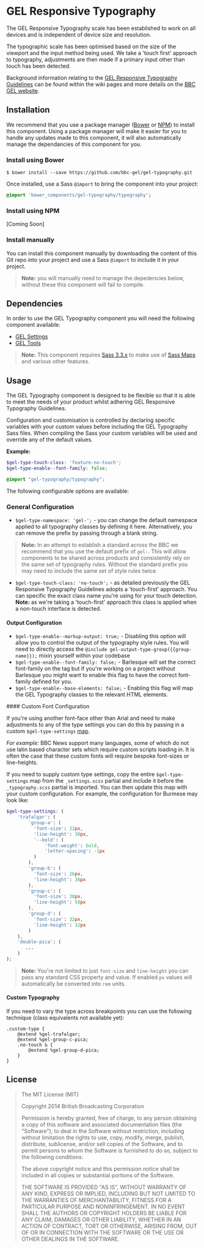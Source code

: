 # GEL Responsive Typography

The GEL Responsive Typography scale has been established to work on all devices and is independent of device size and resolution.

The typographic scale has been optimised based on the size of the viewport and the input method being used. We take a 'touch first' approach to typography, adjustments are then made if a primary input other than touch has been detected.

Background information relating to the [GEL Responsive Typography Guidelines](https://github.com/bbc-sport/gel-typography/wiki/GEL-Typography-Guidelines) can be found within the wiki pages and more details on the [BBC GEL website](http://www.bbc.co.uk/gel).

## Installation

We recommend that you use a package manager ([Bower](http://bower.io/) or [NPM](https://www.npmjs.org/)) to install this component. Using a package manager will make it easier for you to handle any updates made to this component, it will also automatically manage the dependancies of this component for you.

### Install using Bower

```Shell
$ bower install --save https://github.com/bbc-gel/gel-typography.git
```

Once installed, use a Sass `@import` to bring the component into your project:

```Sass
@import 'bower_components/gel-typography/typography';
```

### Install using NPM

[Coming Soon]

### Install manually

You can install this component manually by downloading the content of this Git repo into your project and use a Sass `@import` to include it in your project.

> **Note:** you will manually need to manage the depedencies below, without these this component will fail to compile.

## Dependencies

In order to use the GEL Typography component you will need the following component available:

- [GEL Settings](https://github.com/bbc-gel/gel-settings)
- [GEL Tools](https://github.com/bbc-gel/gel-tools)

> **Note:** This component requires [Sass 3.3.x](http://blog.sass-lang.com/posts/184094-sass-33-is-released) to make use of [Sass Maps](http://sass-lang.com/documentation/file.SASS_REFERENCE.html#maps) and various other features.

## Usage

The GEL Typography component is designed to be flexible so that it is able to meet the needs of your product whilst adhering GEL Responsive Typography Guidelines.

Configuration and customisation is controlled by declaring specific variables with your custom values before including the GEL Typography Sass files. When compiling the Sass your custom variables will be used and override any of the default values.

**Example:**

```scss
$gel-type-touch-class: 'feature-no-touch';
$gel-type-enable--font-family: false;

@import "gel-typography/typography";
```

The following configurable options are available:

### General Configuration

- `$gel-type-namespace: 'gel-';` - you can change the default namespace applied to all typography classes by defining it here. Alternatively, you can remove the prefix by passing through a blank string.

> **Note:** In an attempt to establish a standard across the BBC we recommend that you use the default prefix of `gel-`. This will allow components to be shared across products and consistently rely on the same set of typography rules. Without the standard prefix you may need to include the same set of style rules twice.

- `$gel-type-touch-class: 'no-touch';` - as detailed previously the GEL Responsive Typography Guidelines adopts a 'touch-first' approach. You can specific the exact class name you're using for your touch detection. **Note:** as we're taking a 'touch-first' approach this class is applied when a non-touch interface is detected.

#### Output Configuration

- `$gel-type-enable--markup-output: true;` - Disabling this option will allow you to control the output of the typography style rules. You will need to directly access the `@include gel-output-type-group({{group-name}});` mixin yourself within your codebase
- `$gel-type-enable--font-family: false;` - Barlesque will set the correct font-family on the <body> tag but if you're working on a project without Barlesque you might want to enable this flag to have the correct font-family defined for you.
- `$gel-type-enable--base-elements: false;` - Enabling this flag will map the GEL Typography classes to the relevant HTML elements.

#### Custom Font Configuration

If you're using another font-face other than Arial and need to make adjustments to any of the type settings you can do this by passing in a custom `$gel-type-settings` [map](http://sass-lang.com/documentation/file.SASS_REFERENCE.html#maps).

*For example:* BBC News support many languages, some of which do not use latin based character sets which require custom scripts loading in. It is often the case that these custom fonts will require bespoke font-sizes or line-heights.

If you need to supply custom type settings, copy the entire `$gel-type-settings` map from the `_settings.scss` partial and include it before the `_typography.scss` partial is imported. You can then update this map with your custom configuration. For example, the configuration for Burmese may look like:

```scss
$gel-type-settings: (
    'trafalgar': (
        'group-a': (
          'font-size': 22px,
          'line-height': 30px,
          '--bold': (
              'font-weight': bold,
              'letter-spacing': -1px
          )
        ),
        'group-b': (
          'font-size': 26px,
          'line-height': 36px
        ),
        'group-c': (
          'font-size': 38px,
          'line-height': 50px
        ),
        'group-d': (
          'font-size': 32px,
          'line-height': 32px
        )
    ),
    'double-pica': (
       ...
    )
);
```

> **Note:** You're not limited to just `font-size` and `line-height` you can pass any standard CSS property and value. If enabled `px` values will automatically be converted into `rem` units.

#### Custom Typography

If you need to vary the type across breakpoints you can use the following technique (class equivalents not available yet):

```
.custom-type {
    @extend %gel-trafalgar;
    @extend %gel-group-c-pica;
    .no-touch & {
        @extend %gel-group-d-pica;
    }
}
```

## License

> The MIT License (MIT)
>
> Copyright 2014 British Broadcasting Corporation
>
> Permission is hereby granted, free of charge, to any person obtaining a copy of
> this software and associated documentation files (the "Software"), to deal in
> the Software without restriction, including without limitation the rights to
> use, copy, modify, merge, publish, distribute, sublicense, and/or sell copies of
> the Software, and to permit persons to whom the Software is furnished to do so,
> subject to the following conditions:
>
> The above copyright notice and this permission notice shall be included in all
> copies or substantial portions of the Software.
>
> THE SOFTWARE IS PROVIDED "AS IS", WITHOUT WARRANTY OF ANY KIND, EXPRESS OR
> IMPLIED, INCLUDING BUT NOT LIMITED TO THE WARRANTIES OF MERCHANTABILITY, FITNESS
> FOR A PARTICULAR PURPOSE AND NONINFRINGEMENT. IN NO EVENT SHALL THE AUTHORS OR
> COPYRIGHT HOLDERS BE LIABLE FOR ANY CLAIM, DAMAGES OR OTHER LIABILITY, WHETHER
> IN AN ACTION OF CONTRACT, TORT OR OTHERWISE, ARISING FROM, OUT OF OR IN
> CONNECTION WITH THE SOFTWARE OR THE USE OR OTHER DEALINGS IN THE SOFTWARE.
